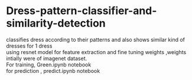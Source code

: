 # Dress-pattern-classifier-and-similarity-detection
classifies dress according to their patterns and also shows similar kind of dresses for 1 dress</br>
using resnet model for feature extraction and fine tuning weights ,weights intially were of imagenet dataset.</br>
For training, Green.ipynb notebook</br>
for prediction , predict.ipynb notebook </br>
